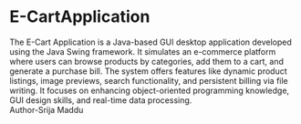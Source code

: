 # E-CartApplication
The E-Cart Application is a Java-based GUI desktop application developed 
using the Java Swing framework. It simulates an e-commerce platform where 
users can browse products by categories, add them to a cart, and generate a 
purchase bill. The system offers features like dynamic product listings, image 
previews, search functionality, and persistent billing via file writing. It focuses 
on enhancing object-oriented programming knowledge, GUI design skills, and 
real-time data processing. 
<br>
Author-Srija Maddu
